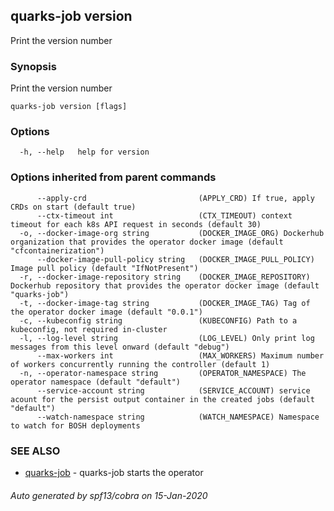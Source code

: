 ## quarks-job version

Print the version number

### Synopsis

Print the version number

```
quarks-job version [flags]
```

### Options

```
  -h, --help   help for version
```

### Options inherited from parent commands

```
      --apply-crd                         (APPLY_CRD) If true, apply CRDs on start (default true)
      --ctx-timeout int                   (CTX_TIMEOUT) context timeout for each k8s API request in seconds (default 30)
  -o, --docker-image-org string           (DOCKER_IMAGE_ORG) Dockerhub organization that provides the operator docker image (default "cfcontainerization")
      --docker-image-pull-policy string   (DOCKER_IMAGE_PULL_POLICY) Image pull policy (default "IfNotPresent")
  -r, --docker-image-repository string    (DOCKER_IMAGE_REPOSITORY) Dockerhub repository that provides the operator docker image (default "quarks-job")
  -t, --docker-image-tag string           (DOCKER_IMAGE_TAG) Tag of the operator docker image (default "0.0.1")
  -c, --kubeconfig string                 (KUBECONFIG) Path to a kubeconfig, not required in-cluster
  -l, --log-level string                  (LOG_LEVEL) Only print log messages from this level onward (default "debug")
      --max-workers int                   (MAX_WORKERS) Maximum number of workers concurrently running the controller (default 1)
  -n, --operator-namespace string         (OPERATOR_NAMESPACE) The operator namespace (default "default")
      --service-account string            (SERVICE_ACCOUNT) service acount for the persist output container in the created jobs (default "default")
      --watch-namespace string            (WATCH_NAMESPACE) Namespace to watch for BOSH deployments
```

### SEE ALSO

* [quarks-job](quarks-job.md)	 - quarks-job starts the operator

###### Auto generated by spf13/cobra on 15-Jan-2020
